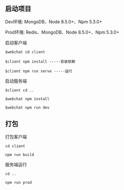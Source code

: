 
## 启动项目

Dev环境: MongoDB、Node 8.5.0+、Npm 5.3.0+

Prod环境: Redis、MongoDB、Node 8.5.0+、Npm 5.3.0+

启动客户端
```
$webchat cd client

$client npm install -----安装依赖

$client npm run serve -----运行

```
启动服务端
```
$client cd ..

$webchat npm install

$webchat npm run dev
```

## 打包

打包客户端
```
cd client

npm run build
```

服务端运行
```
cd ..

npm run prod
```
